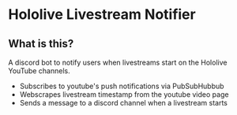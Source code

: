# Hololive Livestream  Notifier
## What is this?
A discord bot to notify users when livestreams start on the Hololive YouTube channels.
- Subscribes to youtube's push notifications via PubSubHubbub
- Webscrapes livestream timestamp from the youtube video page
- Sends a message to a discord channel when a livestream starts